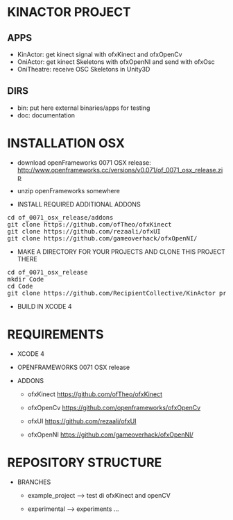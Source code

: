 KINACTOR PROJECT
=======================

APPS
-----------------------

* KinActor: get kinect signal with ofxKinect and ofxOpenCv
* OniActor: get kinect Skeletons with ofxOpenNI and send with ofxOsc
* OniTheatre: receive OSC Skeletons in Unity3D

DIRS
-----------------------

* bin: put here external binaries/apps for testing
* doc: documentation

INSTALLATION OSX
=======================

- download openFrameworks 0071 OSX release: http://www.openframeworks.cc/versions/v0.071/of_0071_osx_release.zip

- unzip openFrameworks somewhere

- INSTALL REQUIRED ADDITIONAL ADDONS

<pre>
cd of_0071_osx_release/addons
git clone https://github.com/ofTheo/ofxKinect
git clone https://github.com/rezaali/ofxUI
git clone https://github.com/gameoverhack/ofxOpenNI/
</pre>

- MAKE A DIRECTORY FOR YOUR PROJECTS AND CLONE THIS PROJECT THERE

<pre>
cd of_0071_osx_release
mkdir Code
cd Code
git clone https://github.com/RecipientCollective/KinActor_project.git
</pre>

- BUILD IN XCODE 4


REQUIREMENTS
=======================

* XCODE 4

* OPENFRAMEWORKS 0071 OSX release

* ADDONS

	* ofxKinect https://github.com/ofTheo/ofxKinect

	* ofxOpenCv https://github.com/openframeworks/ofxOpenCv

	* ofxUI  https://github.com/rezaali/ofxUI

	* ofxOpenNI https://github.com/gameoverhack/ofxOpenNI/



REPOSITORY STRUCTURE
=======================

* BRANCHES

	* example_project --> test di ofxKinect and openCV

	* experimental --> experiments ...

